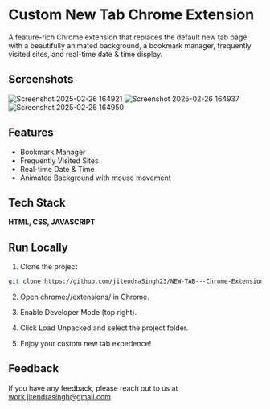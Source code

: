 
# **Custom New Tab Chrome Extension**

A feature-rich Chrome extension that replaces the default new tab page with a beautifully animated background, a bookmark manager, frequently visited sites, and real-time date & time display. 




## Screenshots
![Screenshot 2025-02-26 164921](https://github.com/user-attachments/assets/bc9b8037-1ca8-4d58-8f12-f03d3a4e73f9)
![Screenshot 2025-02-26 164937](https://github.com/user-attachments/assets/a804caf7-bdf1-47d0-b556-0b0179edf4c0) ![Screenshot 2025-02-26 164950](https://github.com/user-attachments/assets/4671813f-aea3-4a9e-8fd2-a19293274172)




## Features

- Bookmark Manager 
- Frequently Visited Sites
- Real-time Date & Time
- Animated Background with mouse movement



## Tech Stack

**HTML, CSS, JAVASCRIPT**


## Run Locally

1. Clone the project

```bash
git clone https://github.com/jitendraSingh23/NEW-TAB---Chrome-Extension.git

```

2. Open chrome://extensions/ in Chrome.

3. Enable Developer Mode (top right).

4. Click Load Unpacked and select the project folder.


5. Enjoy your custom new tab experience!




## Feedback

If you have any feedback, please reach out to us at work.jitendrasingh@gmail.com

